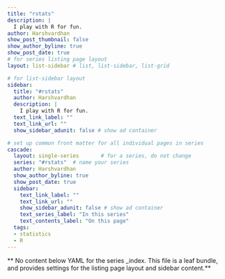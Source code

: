 ```yaml
---
title: "rstats"
description: |
  I play with R for fun.
author: Harshvardhan
show_post_thumbnail: false
show_author_byline: true
show_post_date: true
# for series listing page layout
layout: list-sidebar # list, list-sidebar, list-grid

# for list-sidebar layout
sidebar: 
  title: "#rstats"
  author: Harshvardhan
  description: |
    I play with R for fun.
  text_link_label: ""
  text_link_url: ""
  show_sidebar_adunit: false # show ad container

# set up common front matter for all individual pages in series
cascade:
  layout: single-series       # for a series, do not change
  series: "#rstats"  # name your series
  author: Harshvardhan
  show_author_byline: true
  show_post_date: true
  sidebar:
    text_link_label: ""
    text_link_url: ""
    show_sidebar_adunit: false # show ad container
    text_series_label: "In this series" 
    text_contents_label: "On this page" 
  tags:
  - statistics
  - R
---
```


\*\* No content below YAML for the series \_index. This file is a leaf bundle, and provides settings for the listing page layout and sidebar content.\*\*
